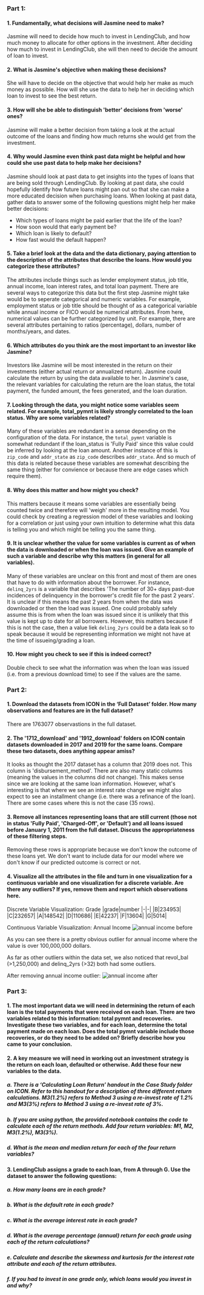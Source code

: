 ### Part 1:

#### 1. Fundamentally, what decisions will Jasmine need to make? 

Jasmine will need to decide how much to invest in LendingClub, and how much money to allocate for other options in the investment. After deciding how much to invest in LendingClub, she will then need to decide the amount of loan to invest.


#### 2. What is Jasmine's objective when making these decisions? 

She will have to decide on the objective that would help her make as much money as possible. How will she use the data to help her in deciding which loan to invest to see the best return.
 
#### 3. How will she be able to distinguish 'better' decisions from 'worse' ones? 

Jasmine will make a better decision from taking a look at the actual outcome of the loans and finding how much returns she would get from the investment.

#### 4. Why would Jasmine even think past data might be helpful and how could she use past data to help make her decisions? 

Jasmine should look at past data to get insights into the types of loans that are being sold through LendingClub. By looking at past data, she could hopefully identify how future loans might pan out so that she can make a more educated decision when purchasing loans. When looking at past data, gather data to answer some of the following questions might help her make better decisions:
- Which types of loans might be paid earlier that the life of the loan?
- How soon would that early payment be?
- Which loan is likely to default?
- How fast would the default happen?


#### 5. Take a brief look at the data and the data dictionary, paying attention to the description of the attributes that describe the loans. How would you categorize these attributes? 

The attributes include things such as lender employment status, job title, annual income, loan interest rates, and total loan payment. There are several ways to categorize this data but the first step Jasmine might take would be to seperate categorical and numeric variables. For example, employment status or job title should be thought of as a categorical variable while annual income or FICO would be numerical attributes. From here, numerical values can be further categorized by unit. For example, there are several attributes pertaining to ratios (percentage), dollars, number of months/years, and dates.
   
#### 6. Which attributes do you think are the most important to an investor like Jasmine? 
 
Investors like Jasmine will be most interested in the return on their investments (either actual return or annualized return). Jasmine could calculate the return by using the data available to her. In Jasmine's case, the relevant variables for calculating the return are the loan status, the total payment, the funded amount, the fees generated, and the loan duration.

#### 7. Looking through the data, you might notice some variables seem related. For example, total_pymnt is likely strongly correlated to the loan status. Why are some variables related? 

Many of these variables are redundant in a sense depending on the configuration of the data. For instance, the `total_pymnt` variable is somewhat redundant if the loan_status is 'Fully Paid' since this value could be inferred by looking at the loan amount. Another instance of this is `zip_code` and `addr_state` as `zip_code` describes `addr_state`. And so much of this data is related because these variables are somewhat describing the same thing (either for convience or because there are edge cases which require them). 

#### 8. Why does this matter and how might you check?

This matters because it means some variables are essentially being counted twice and therefore will 'weigh' more in the resulting model. You could check by creating a regression model of these variables and looking for a correlation or just using your own intuition to determine what this data is telling you and which might be telling you the same thing.

#### 9. It is unclear whether the value for some variables is current as of when the data is downloaded or when the loan was issued. Give an example of such a variable and describe why this matters (in general for all variables).

Many of these variables are unclear on this front and most of them are ones that have to do with information about the borrower. For instance, `delinq_2yrs` is a variable that describes 'The number of 30+ days past-due incidences of delinquency in the borrower's credit file for the past 2 years'. It is unclear if this means the past 2 years from when the data was downloaded or then the load was issued. One could probably safely assume this is from when the loan was issued since it is unlikely that this value is kept up to date for all borrowers. However, this matters because if this is not the case, then a value liek `deling_2yrs` could be a data leak so to speak because it would be representing information we might not have at the time of issueing/grading a loan.

#### 10. How might you check to see if this is indeed correct?

Double check to see what the information was when the loan was issued (i.e. from a previous download time) to see if the values are the same.

### Part 2: 

#### 1. Download the datasets from ICON in the ‘Full Dataset’ folder. How many observations and features are in the full dataset?

There are 1763077 observastions in the full dataset.

#### 2. The '1712_download' and '1912_download' folders on ICON contain datasets downloaded in 2017 and 2019 for the same loans. Compare these two datasets, does anything appear amiss?

It looks as thought the 2017 dataset has a column that 2019 does not. This column is 'disbursement_method'. There are also many static columns (meaning the values in the columns did not change). This makes sense since we are looking at the same loan information. However, what's interesting is that where we see an interest rate change we might also expect to see an installment change (i.e. there was a refinance of the loan). There are some cases where this is not the case (35 rows).

#### 3. Remove all instances representing loans that are still current (those not in status 'Fully Paid', 'Charged-Off', or 'Default') and all loans issued before January 1, 2011 from the full dataset. Discuss the appropriateness of these filtering steps.

Removing these rows is appropriate because we don't know the outcome of these loans yet. We don't want to include data for our model where we don't know if our predicted outcome is correct or not.

#### 4. Visualize all the attributes in the file and turn in one visualization for a continuous variable and one visualization for a discrete variable. Are there any outliers? If yes, remove them and report which observations here.

Discrete Variable Visualization: Grade
|grade|number
|-|-|
|B|234953|
|C|232657|
|A|148542|
|D|110686|
|E|42237|
|F|13604|
|G|5014|

Continuous Variable Visualization: Annual Income
![annual income before](images/annual_inc_before.png "Annual Inc Before")

As you can see there is a pretty obvious outlier for annual income where the value is over 100,000,000 dollars.

As far as other outliers within the data set, we also noticed that revol_bal (>1,250,000) and delinq_2yrs (>32) both had some outliers.


After removing annual income outlier:
![annual income after](images/annual_inc_after.png "Annual Inc After")


### Part 3:

#### 1. The most important data we will need in determining the return of each loan is the total payments that were received on each loan. There are two variables related to this information: total pymnt and recoveries. Investigate these two variables, and for each loan, determine the total payment made on each loan. Does the total pymnt variable include those recoveries, or do they need to be added on? Briefly describe how you came to your conclusion.

#### 2. A key measure we will need in working out an investment strategy is the return on each loan, defaulted or otherwise. Add these four new variables to the data. 

##### a. There is a ‘Calculating Loan Return’ handout in the Case Study folder on ICON. Refer to this handout for a description of three different return calculations. M3(1.2%) refers to Method 3 using a re-invest rate of 1.2% and M3(3%) refers to Method 3 using a re-invest rate of 3%.

##### b. If you are using python, the provided notebook contains the code to calculate each of the return methods. Add four return variables: M1, M2, M3(1.2%), M3(3%).

##### d. What is the mean and median return for each of the four return variables?
 
#### 3. LendingClub assigns a grade to each loan, from A through G. Use the dataset to answer the following questions:

##### a. How many loans are in each grade?

##### b. What is the default rate in each grade?

##### c. What is the average interest rate in each grade?

##### d. What is the average percentage (annual) return for each grade using each of the return calculations?

##### e. Calculate and describe the skewness and kurtosis for the interest rate attribute and each of the return attributes.

##### f. If you had to invest in one grade only, which loans would you invest in and why?